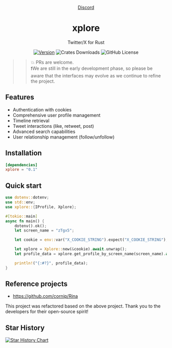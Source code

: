 <div align="center">

[Discord](https://discord.gg/9b4YQmjh)

# xplore   
Twitter/X for Rust

[![Version](https://img.shields.io/crates/v/xplore)](https://crates.io/crates/xplore)
![Crates Downloads](https://img.shields.io/crates/d/xplore?logo=rust)
![GitHub License](https://img.shields.io/github/license/solagent-rs/xplore)

</div>

>> 💥 PRs are welcome.   
>> ❗We are still in the early development phase, so please be aware that the interfaces may evolve as we continue to refine the project.

## Features
- Authentication with cookies
- Comprehensive user profile management
- Timeline retrieval
- Tweet interactions (like, retweet, post)
- Advanced search capabilities
- User relationship management (follow/unfollow)

## Installation
```toml
[dependencies]
xplore = "0.1"
```

## Quick start
```rust
use dotenv::dotenv;
use std::env;
use xplore::{IProfile, Xplore};

#[tokio::main]
async fn main() {
    dotenv().ok();
    let screen_name = "zTgx5";

    let cookie = env::var("X_COOKIE_STRING").expect("X_COOKIE_STRING");

    let xplore = Xplore::new(&cookie).await.unwrap();
    let profile_data = xplore.get_profile_by_screen_name(screen_name).await.unwrap();

    println!("{:#?}", profile_data);
}
```

## Reference projects
* https://github.com/cornip/Rina  

This project was refactored based on the above project. Thank you to the developers for their open-source spirit!

## Star History

[![Star History Chart](https://api.star-history.com/svg?repos=solagent-rs/xplore&type=Date)](https://star-history.com/#solagent-rs/xplore&Date)
